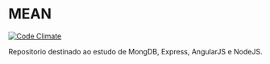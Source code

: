 # MEAN

[![Code Climate](https://codeclimate.com/github/Vitormdias/MEAN/badges/gpa.svg)](https://codeclimate.com/github/Vitormdias/MEAN)

Repositorio destinado ao estudo de MongDB, Express, AngularJS e NodeJS.
